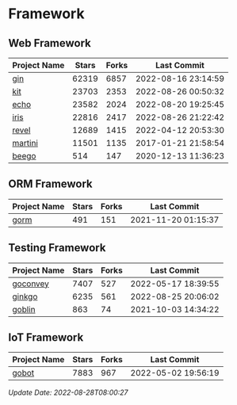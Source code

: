 # Framework

## Web Framework
| Project Name | Stars | Forks | Last Commit |
| ------------ | ----- | ----- | ----------- |
| [gin](https://github.com/gin-gonic/gin) | 62319 | 6857 | 2022-08-16 23:14:59 |
| [kit](https://github.com/go-kit/kit) | 23703 | 2353 | 2022-08-26 00:50:32 |
| [echo](https://github.com/labstack/echo) | 23582 | 2024 | 2022-08-20 19:25:45 |
| [iris](https://github.com/kataras/iris) | 22816 | 2417 | 2022-08-26 21:22:42 |
| [revel](https://github.com/revel/revel) | 12689 | 1415 | 2022-04-12 20:53:30 |
| [martini](https://github.com/go-martini/martini) | 11501 | 1135 | 2017-01-21 21:58:54 |
| [beego](https://github.com/astaxie/beego) | 514 | 147 | 2020-12-13 11:36:23 |

## ORM Framework
| Project Name | Stars | Forks | Last Commit |
| ------------ | ----- | ----- | ----------- |
| [gorm](https://github.com/jinzhu/gorm) | 491 | 151 | 2021-11-20 01:15:37 |

## Testing Framework
| Project Name | Stars | Forks | Last Commit |
| ------------ | ----- | ----- | ----------- |
| [goconvey](https://github.com/smartystreets/goconvey) | 7407 | 527 | 2022-05-17 18:39:55 |
| [ginkgo](https://github.com/onsi/ginkgo) | 6235 | 561 | 2022-08-25 20:06:02 |
| [goblin](https://github.com/franela/goblin) | 863 | 74 | 2021-10-03 14:34:22 |

## IoT Framework
| Project Name | Stars | Forks | Last Commit |
| ------------ | ----- | ----- | ----------- |
| [gobot](https://github.com/hybridgroup/gobot) | 7883 | 967 | 2022-05-02 19:56:19 |

*Update Date: 2022-08-28T08:00:27*
